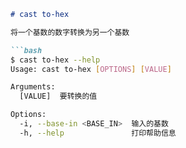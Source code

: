 ```markdown
# cast to-hex

将一个基数的数字转换为另一个基数

```bash
$ cast to-hex --help
Usage: cast to-hex [OPTIONS] [VALUE]

Arguments:
  [VALUE]  要转换的值

Options:
  -i, --base-in <BASE_IN>  输入的基数
  -h, --help               打印帮助信息
```
```